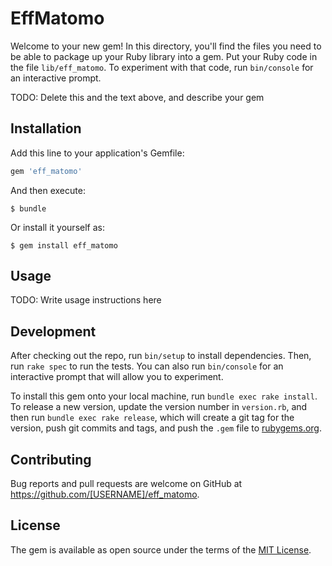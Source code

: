 # EffMatomo

Welcome to your new gem! In this directory, you'll find the files you need to be able to package up your Ruby library into a gem. Put your Ruby code in the file `lib/eff_matomo`. To experiment with that code, run `bin/console` for an interactive prompt.

TODO: Delete this and the text above, and describe your gem

## Installation

Add this line to your application's Gemfile:

```ruby
gem 'eff_matomo'
```

And then execute:

    $ bundle

Or install it yourself as:

    $ gem install eff_matomo

## Usage

TODO: Write usage instructions here

## Development

After checking out the repo, run `bin/setup` to install dependencies. Then, run `rake spec` to run the tests. You can also run `bin/console` for an interactive prompt that will allow you to experiment.

To install this gem onto your local machine, run `bundle exec rake install`. To release a new version, update the version number in `version.rb`, and then run `bundle exec rake release`, which will create a git tag for the version, push git commits and tags, and push the `.gem` file to [rubygems.org](https://rubygems.org).

## Contributing

Bug reports and pull requests are welcome on GitHub at https://github.com/[USERNAME]/eff_matomo.

## License

The gem is available as open source under the terms of the [MIT License](https://opensource.org/licenses/MIT).

